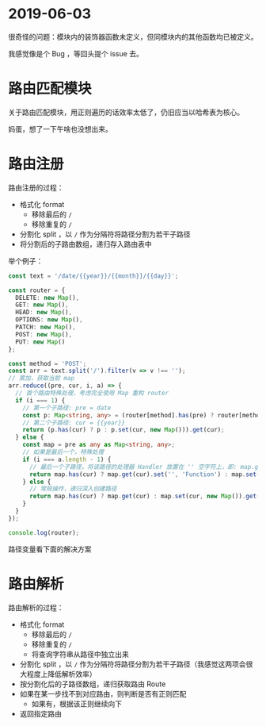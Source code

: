 # 2019-06-03

很奇怪的问题：模块内的装饰器函数未定义，但同模块内的其他函数均已被定义。

我感觉像是个 Bug ，等回头提个 issue 去。

# 路由匹配模块

关于路由匹配模块，用正则遍历的话效率太低了，仍旧应当以哈希表为核心。

妈蛋，想了一下午啥也没想出来。

# 路由注册

路由注册的过程：

- 格式化 format
  - 移除最后的 `/`
  - 移除重复的 `/`
- 分割化 split ，以 `/` 作为分隔符将路径分割为若干子路径
- 将分割后的子路由数组，递归存入路由表中

举个例子：

```typescript
const text = '/date/{{year}}/{{month}}/{{day}}';

const router = {
  DELETE: new Map(),
  GET: new Map(),
  HEAD: new Map(),
  OPTIONS: new Map(),
  PATCH: new Map(),
  POST: new Map(),
  PUT: new Map()
};

const method = 'POST';
const arr = text.split('/').filter(v => v !== '');
// 累加，获取当前 map
arr.reduce((pre, cur, i, a) => {
  // 首个路由特殊处理，考虑完全使用 Map 重构 router
  if (i === 1) {
    // 第一个子路径: pre = date
    const p: Map<string, any> = (router[method].has(pre) ? router[method] : router[method].set(pre, new Map())).get(pre);
    // 第二个子路径: cur = {{year}}
    return (p.has(cur) ? p : p.set(cur, new Map())).get(cur);
  } else {
    const map = pre as any as Map<string, any>;
    // 如果是最后一个，特殊处理
    if (i === a.length - 1) {
      // 最后一个子路径，将该路径的处理器 Handler 放置在 '' 空字符上，即: map.get(last).set('', Function)
      return map.has(cur) ? map.get(cur).set('', 'Function') : map.set(cur, new Map()).get(cur).set('', 'Function');
    } else {
      // 常规操作，递归深入创建路径
      return map.has(cur) ? map.get(cur) : map.set(cur, new Map()).get(cur);
    }
  }
});

console.log(router);
```

路径变量看下面的解决方案

# 路由解析

路由解析的过程：

- 格式化 format
  - 移除最后的 `/`
  - 移除重复的 `/`
  - 将查询字符串从路径中独立出来
- 分割化 split ，以 `/` 作为分隔符将路径分割为若干子路径（我感觉这两项会很大程度上降低解析效率）
- 按分割化后的子路径数组，递归获取路由 Route
- 如果在某一步找不到对应路由，则判断是否有正则匹配
  - 如果有，根据该正则继续向下
- 返回指定路由
